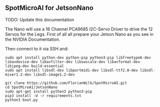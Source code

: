 ## SpotMicroAI for JetsonNano

TODO: Update this documentation

The Nano will use a 16 Channel PCA9685 I2C-Servo Driver to drive the 12 Servos for the Legs.
First of all all prepare your Jetson Nano as you see in the NVIDIA Documentation.

Then connect to it via SSH and:

```
sudo apt install python-dev python-pip python3-pip libfreetype6-dev libavdevice-dev libavfilter-dev libswscale-dev libavformat-dev libjpeg-dev build-essential
sudo apt install libsdl-dev libportmidi-dev libsdl-ttf2.0-dev libsdl-mixer1.2-dev libsdl-image1.2-dev

git clone https://github.com/FlorianWilk/SpotMicroAI.git
cd SpotMiroAI/JetsonNano
sudo apt-get install python3 python3-pip
pip3 install -U -r requirements.txt 
python3 boot.py
```
